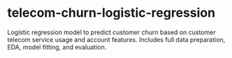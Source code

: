 # telecom-churn-logistic-regression
Logistic regression model to predict customer churn based on customer telecom service usage and account features. Includes full data preparation, EDA, model fitting, and evaluation.
